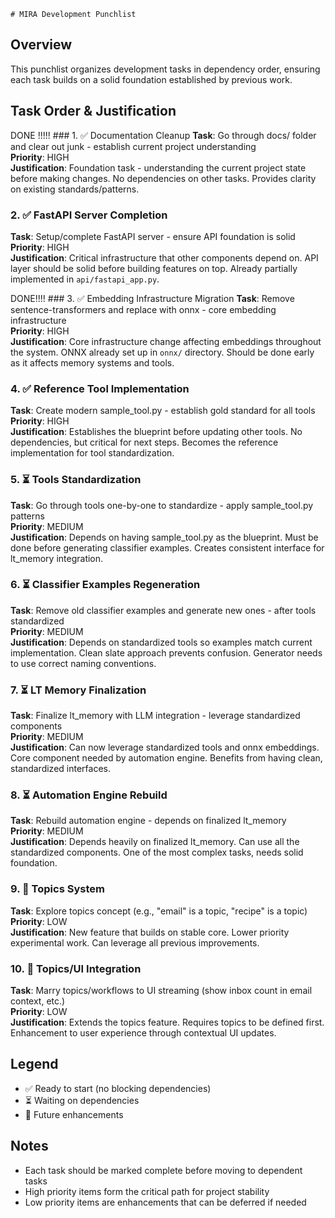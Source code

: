 	# MIRA Development Punchlist

## Overview
This punchlist organizes development tasks in dependency order, ensuring each task builds on a solid foundation established by previous work.

## Task Order & Justification

DONE !!!!! ### 1. ✅ Documentation Cleanup
**Task**: Go through docs/ folder and clear out junk - establish current project understanding  
**Priority**: HIGH  
**Justification**: Foundation task - understanding the current project state before making changes. No dependencies on other tasks. Provides clarity on existing standards/patterns.

### 2. ✅ FastAPI Server Completion
**Task**: Setup/complete FastAPI server - ensure API foundation is solid  
**Priority**: HIGH  
**Justification**: Critical infrastructure that other components depend on. API layer should be solid before building features on top. Already partially implemented in `api/fastapi_app.py`.

DONE!!!! ### 3. ✅ Embedding Infrastructure Migration
**Task**: Remove sentence-transformers and replace with onnx - core embedding infrastructure  
**Priority**: HIGH  
**Justification**: Core infrastructure change affecting embeddings throughout the system. ONNX already set up in `onnx/` directory. Should be done early as it affects memory systems and tools.

### 4. ✅ Reference Tool Implementation
**Task**: Create modern sample_tool.py - establish gold standard for all tools  
**Priority**: HIGH  
**Justification**: Establishes the blueprint before updating other tools. No dependencies, but critical for next steps. Becomes the reference implementation for tool standardization.

### 5. ⏳ Tools Standardization
**Task**: Go through tools one-by-one to standardize - apply sample_tool.py patterns  
**Priority**: MEDIUM  
**Justification**: Depends on having sample_tool.py as the blueprint. Must be done before generating classifier examples. Creates consistent interface for lt_memory integration.

### 6. ⏳ Classifier Examples Regeneration
**Task**: Remove old classifier examples and generate new ones - after tools standardized  
**Priority**: MEDIUM  
**Justification**: Depends on standardized tools so examples match current implementation. Clean slate approach prevents confusion. Generator needs to use correct naming conventions.

### 7. ⏳ LT Memory Finalization
**Task**: Finalize lt_memory with LLM integration - leverage standardized components  
**Priority**: MEDIUM  
**Justification**: Can now leverage standardized tools and onnx embeddings. Core component needed by automation engine. Benefits from having clean, standardized interfaces.

### 8. ⏳ Automation Engine Rebuild
**Task**: Rebuild automation engine - depends on finalized lt_memory  
**Priority**: MEDIUM  
**Justification**: Depends heavily on finalized lt_memory. Can use all the standardized components. One of the most complex tasks, needs solid foundation.

### 9. 🔮 Topics System
**Task**: Explore topics concept (e.g., "email" is a topic, "recipe" is a topic)  
**Priority**: LOW  
**Justification**: New feature that builds on stable core. Lower priority experimental work. Can leverage all previous improvements.

### 10. 🔮 Topics/UI Integration
**Task**: Marry topics/workflows to UI streaming (show inbox count in email context, etc.)  
**Priority**: LOW  
**Justification**: Extends the topics feature. Requires topics to be defined first. Enhancement to user experience through contextual UI updates.

## Legend
- ✅ Ready to start (no blocking dependencies)
- ⏳ Waiting on dependencies
- 🔮 Future enhancements

## Notes
- Each task should be marked complete before moving to dependent tasks
- High priority items form the critical path for project stability
- Low priority items are enhancements that can be deferred if needed